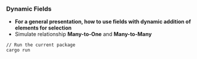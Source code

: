 ###  Dynamic Fields

- **For a general presentation, how to use fields with dynamic addition of elements for selection**
- Simulate relationship **Many-to-One** and **Many-to-Many**

```shell
// Run the current package
cargo run
```
